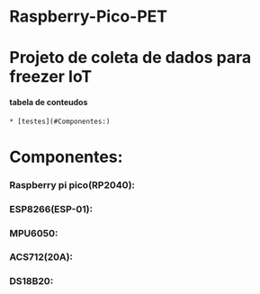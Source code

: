 # Raspberry-Pico-PET
# Projeto de coleta de dados para freezer IoT

#### tabela de conteudos
    * [testes](#Componentes:)


# Componentes:

###   Raspberry pi pico(RP2040):

###   ESP8266(ESP-01):

###   MPU6050:

###   ACS712(20A):

###   DS18B20:
